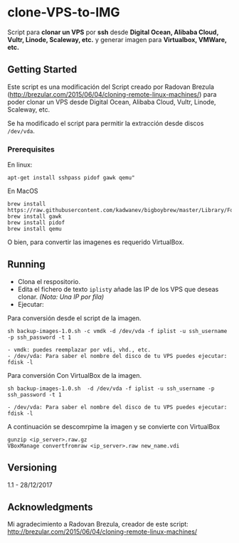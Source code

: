 # clone-VPS-to-IMG

Script para **clonar un VPS** por **ssh** desde __Digital Ocean, Alibaba Cloud, Vultr, Linode, Scaleway, etc.__ y generar imagen para __Virtualbox, VMWare, etc.__

## Getting Started

Este script es una modificación del Script creado por Radovan Brezula (http://brezular.com/2015/06/04/cloning-remote-linux-machines/) para poder clonar un VPS desde Digital Ocean, Alibaba Cloud, Vultr, Linode, Scaleway, etc.


Se ha modificado el script para permitir la extracción desde discos ```/dev/vda```.



### Prerequisites

En linux:
```
apt-get install sshpass pidof gawk qemu"
```
En MacOS
```
brew install https://raw.githubusercontent.com/kadwanev/bigboybrew/master/Library/Formula/sshpass.rb
brew install gawk
brew install pidof
brew install qemu
```

O bien, para convertir las imagenes es requerido VirtualBox.



## Running 

* Clona el respositorio.
* Edita el fichero de texto ```iplist```y añade las IP de los VPS que deseas clonar. _(Nota: Una IP por fila)_
* Ejecutar: 

Para conversión desde el script de la imagen.
```
sh backup-images-1.0.sh -c vmdk -d /dev/vda -f iplist -u ssh_username -p ssh_password -t 1

- vmdk: puedes reemplazar por vdi, vhd., etc. 
- /dev/vda: Para saber el nombre del disco de tu VPS puedes ejecutar: fdisk -l
```

Para conversión Con VirtualBox de la imagen.
```
sh backup-images-1.0.sh  -d /dev/vda -f iplist -u ssh_username -p ssh_password -t 1

- /dev/vda: Para saber el nombre del disco de tu VPS puedes ejecutar: fdisk -l
```

A continuación se descomrpime la imagen y se convierte con VirtualBox

```
gunzip <ip_server>.raw.gz
VBoxManage convertfromraw <ip_server>.raw new_name.vdi
```




## Versioning

1.1 - 28/12/2017



## Acknowledgments

Mi agradecimiento a Radovan Brezula, creador de este script: http://brezular.com/2015/06/04/cloning-remote-linux-machines/

